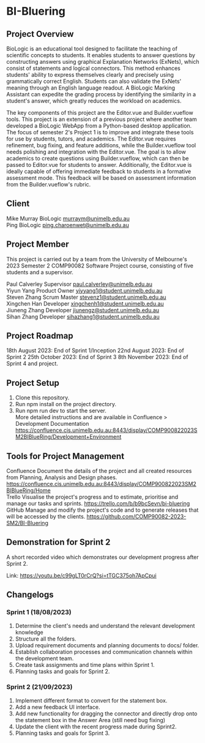 # BI-Bluering
## Project Overview
BioLogic is an educational tool designed to facilitate the teaching of scientific concepts to students. It enables students to answer questions by constructing answers using graphical Explanation Networks (ExNets), which consist of statements and logical connectors. This method enhances students' ability to express themselves clearly and precisely using grammatically correct English. Students can also validate the ExNets' meaning through an English language readout. A BioLogic Marking Assistant can expedite the grading process by identifying the similarity in a student's answer, which greatly reduces the workload on academics.

The key components of this project are the Editor.vue and Builder.vueflow tools. This project is an extension of a previous project where another team developed a BioLogic WebApp from a Python-based desktop application. The focus of semester 2's Project 1 is to improve and integrate these tools for use by students, tutors, and academics. The Editor.vue requires refinement, bug fixing, and feature additions, while the Builder.vueflow tool needs polishing and integration with the Editor.vue. The goal is to allow academics to create questions using Builder.vueflow, which can then be passed to Editor.vue for students to answer. Additionally, the Editor.vue is ideally capable of offering immediate feedback to students in a formative assessment mode. This feedback will be based on assessment information from the Builder.vueflow's rubric.

## Client
Mike Murray	BioLogic	murraym@unimelb.edu.au  
Ping	BioLogic	ping.charoenwet@unimelb.edu.au


## Project Member
This project is carried out by a team from the University of Melbourne's 2023 Semester 2 COMP90082 Software Project course, consisting of five students and a supervisor.  

Paul ​Calverley	Supervisor	paul.calverley@unimelb.edu.au  
Yiyun Yang	Product Owner	yiyyang1@student.unimelb.edu.au  
Steven Zhang	Scrum Master	stevenz1@student.unimelb.edu.au  
Xingchen Han	Developer	xingchenh1@student.unimelb.edu.au  
Jiuneng Zhang	Developer	jiunengz@student.unimelb.edu.au  
Sihan Zhang	Developer	sihazhang1@student.unimelb.edu.au

## Project Roadmap
18th August 2023: End of Sprint 1/Inception
22nd August 2023: End of Sprint 2
25th October 2023: End of Sprint 3
8th November 2023: End of Sprint 4 and project.

## Project Setup
1. Clone this repository.  
2. Run npm install on the project directory.  
3. Run npm run dev to start the server.  
More detailed instructions and  are available in Confluence > Development Documentation
https://confluence.cis.unimelb.edu.au:8443/display/COMP900822023SM2BIBlueRing/Development+Environment  

## Tools for Project Management
Confluence	Document the details of the project and all created resources from Planning, Analysis and Design phases.	https://confluence.cis.unimelb.edu.au:8443/display/COMP900822023SM2BIBlueRing/Home  
Trello	Visualise the project's progress and to estimate, prioritise and manage our tasks and sprints.	https://trello.com/b/b9bcSevn/bi-bluering  
GitHub	Manage and modify the project's code and to generate releases that will be accessed by the clients.	https://github.com/COMP90082-2023-SM2/BI-Bluering  

## Demonstration for Sprint 2
A short recorded video which demonstrates our development progress after Sprint 2.

Link: https://youtu.be/c99gLT0rCrQ?si=tTGC375oh7ApCpui

## Changelogs
### Sprint 1 (18/08/2023)
1. Determine the client's needs and understand the relevant development knowledge
2. Structure all the folders.   
3. Upload requirement documents and planning documents to docs/ folder.    
4. Establish collaboration processes and communication channels within the development team.    
5. Create task assignments and time plans within Sprint 1.    
6. Planning tasks and goals for Sprint 2.    

### Sprint 2 (21/09/2023)
1. Implement different format to convert for the statement box.
2. Add a new feedback UI interface. 
3. Add new functionality for dragging the connector and directly drop onto the statement box in the Answer Area (still need bug fixing)
4. Update the client with the recent progress made during Sprint2.   
5. Planning tasks and goals for Sprint 3. 
